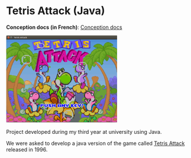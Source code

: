 # Tetris Attack (Java)

**Conception docs (in French)**: [Conception docs](RapportFinal/rapport.pdf)  

<img width=300 src="RapportFinal/Img/title.png">

Project developed during my third year at university using Java.

We were asked to develop a java version of the game called [Tetris Attack](https://en.wikipedia.org/wiki/Tetris_Attack) released in 1996.
